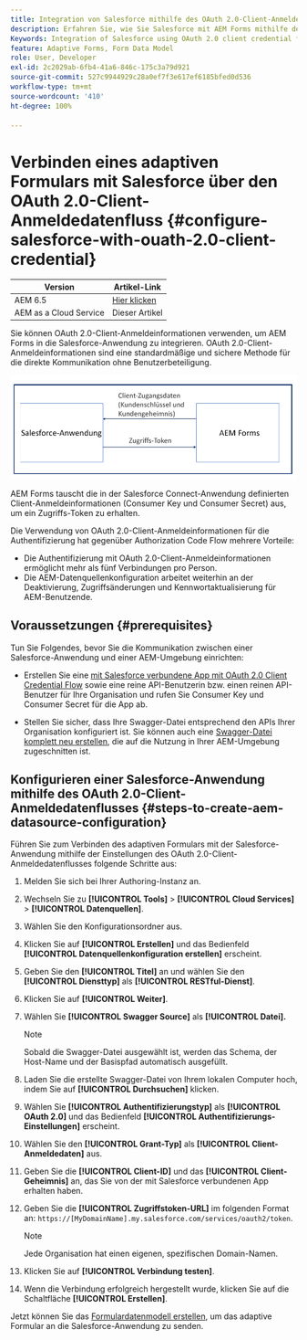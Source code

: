 ```yaml
---
title: Integration von Salesforce mithilfe des OAuth 2.0-Client-Anmeldedatenflusses mit AEM Forms?
description: Erfahren Sie, wie Sie Salesforce mit AEM Forms mithilfe des OAuth 2.0-Client-Anmeldedatenflusses integrieren.
Keywords: Integration of Salesforce using OAuth 2.0 client credential flow, salesforce integration with oauth2 using client credential flow, salesforce and client credential integration
feature: Adaptive Forms, Form Data Model
role: User, Developer
exl-id: 2c2029ab-6fb4-41a6-846c-175c3a79d921
source-git-commit: 527c9944929c28a0ef7f3e617ef6185bfed0d536
workflow-type: tm+mt
source-wordcount: '410'
ht-degree: 100%

---
```


# Verbinden eines adaptiven Formulars mit Salesforce über den OAuth 2.0-Client-Anmeldedatenfluss {#configure-salesforce-with-ouath-2.0-client-credential}

| Version | Artikel-Link |
| -------- | ---------------------------- |
| AEM 6.5 | [Hier klicken](https://experienceleague.adobe.com/docs/experience-manager-65/forms/form-data-model/oauth2-client-credentials-flow-for-server-to-server-integration.html?lang=de) |
| AEM as a Cloud Service | Dieser Artikel |

Sie können OAuth 2.0-Client-Anmeldeinformationen verwenden, um AEM Forms in die Salesforce-Anwendung zu integrieren. OAuth 2.0-Client-Anmeldeinformationen sind eine standardmäßige und sichere Methode für die direkte Kommunikation ohne Benutzerbeteiligung.

![Workflow beim Festlegen der Kommunikation zwischen AEM Forms und der Salesforce-Anwendung](/help/forms/assets/salesforce-workflow.png)

AEM Forms tauscht die in der Salesforce Connect-Anwendung definierten Client-Anmeldeinformationen (Consumer Key und Consumer Secret) aus, um ein Zugriffs-Token zu erhalten.

Die Verwendung von OAuth 2.0-Client-Anmeldeinformationen für die Authentifizierung hat gegenüber Authorization Code Flow mehrere Vorteile:

* Die Authentifizierung mit OAuth 2.0-Client-Anmeldeinformationen ermöglicht mehr als fünf Verbindungen pro Person.
* Die AEM-Datenquellenkonfiguration arbeitet weiterhin an der Deaktivierung, Zugriffsänderungen und Kennwortaktualisierung für AEM-Benutzende.

## Voraussetzungen {#prerequisites}

Tun Sie Folgendes, bevor Sie die Kommunikation zwischen einer Salesforce-Anwendung und einer AEM-Umgebung einrichten:

* Erstellen Sie eine [mit Salesforce verbundene App mit OAuth 2.0 Client Credential Flow](https://help.salesforce.com/s/articleView?id=sf.connected_app_client_credentials_setup.htm&amp;type=5) sowie eine reine API-Benutzerin bzw. einen reinen API-Benutzer für Ihre Organisation und rufen Sie Consumer Key und Consumer Secret für die App ab.

* Stellen Sie sicher, dass Ihre Swagger-Datei entsprechend den APIs Ihrer Organisation konfiguriert ist. Sie können auch eine [Swagger-Datei komplett neu erstellen](https://experienceleague.adobe.com/docs/experience-manager-learn/cloud-service/forms/integrate-with-salesforce/describe-rest-api.html?lang=de), die auf die Nutzung in Ihrer AEM-Umgebung zugeschnitten ist.


## Konfigurieren einer Salesforce-Anwendung mithilfe des OAuth 2.0-Client-Anmeldedatenflusses {#steps-to-create-aem-datasource-configuration}

Führen Sie zum Verbinden des adaptiven Formulars mit der Salesforce-Anwendung mithilfe der Einstellungen des OAuth 2.0-Client-Anmeldedatenflusses folgende Schritte aus:

1. Melden Sie sich bei Ihrer Authoring-Instanz an.
1. Wechseln Sie zu **[!UICONTROL Tools]** > **[!UICONTROL Cloud Services]** > **[!UICONTROL Datenquellen]**.
1. Wählen Sie den Konfigurationsordner aus.
1. Klicken Sie auf **[!UICONTROL Erstellen]** und das Bedienfeld **[!UICONTROL Datenquellenkonfiguration erstellen]** erscheint.
1. Geben Sie den **[!UICONTROL Titel]** an und wählen Sie den **[!UICONTROL Diensttyp]** als **[!UICONTROL RESTful-Dienst]**.
1. Klicken Sie auf **[!UICONTROL Weiter]**.
1. Wählen Sie **[!UICONTROL Swagger Source]** als **[!UICONTROL Datei].**

   >[!NOTE]
   >
   > Sobald die Swagger-Datei ausgewählt ist, werden das Schema, der Host-Name und der Basispfad automatisch ausgefüllt.

1. Laden Sie die erstellte Swagger-Datei von Ihrem lokalen Computer hoch, indem Sie auf **[!UICONTROL Durchsuchen]** klicken.
1. Wählen Sie **[!UICONTROL Authentifizierungstyp]** als **[!UICONTROL OAuth 2.0]** und das Bedienfeld **[!UICONTROL Authentifizierungs-Einstellungen]** erscheint.
1. Wählen Sie den **[!UICONTROL Grant-Typ]** als **[!UICONTROL Client-Anmeldedaten]** aus.
1. Geben Sie die **[!UICONTROL Client-ID]** und das **[!UICONTROL Client-Geheimnis]** an, das Sie von der mit Salesforce verbundenen App erhalten haben.
1. Geben Sie die **[!UICONTROL Zugriffstoken-URL]** im folgenden Format an:
   `https://[MyDomainName].my.salesforce.com/services/oauth2/token`.

   >[!NOTE]
   >
   > Jede Organisation hat einen eigenen, spezifischen Domain-Namen.

1. Klicken Sie auf **[!UICONTROL Verbindung testen]**.
1. Wenn die Verbindung erfolgreich hergestellt wurde, klicken Sie auf die Schaltfläche **[!UICONTROL Erstellen]**.

Jetzt können Sie das [Formulardatenmodell erstellen](/help/forms/create-form-data-models.md), um das adaptive Formular an die Salesforce-Anwendung zu senden.


